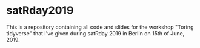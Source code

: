 # satRday2019

This is a repository containing all code and slides for the workshop "Toring tidyverse" that I've given during satRday 2019 in Berlin on 15th of June, 2019.
